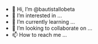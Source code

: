 - 👋 Hi, I’m @bautistallobeta
- 👀 I’m interested in ...
- 🌱 I’m currently learning ...
- 💞️ I’m looking to collaborate on ...
- 📫 How to reach me ...

<!---
bautistallobeta/bautistallobeta is a ✨ special ✨ repository because its `README.md` (this file) appears on your GitHub profile.
You can click the Preview link to take a look at your changes.
--->
